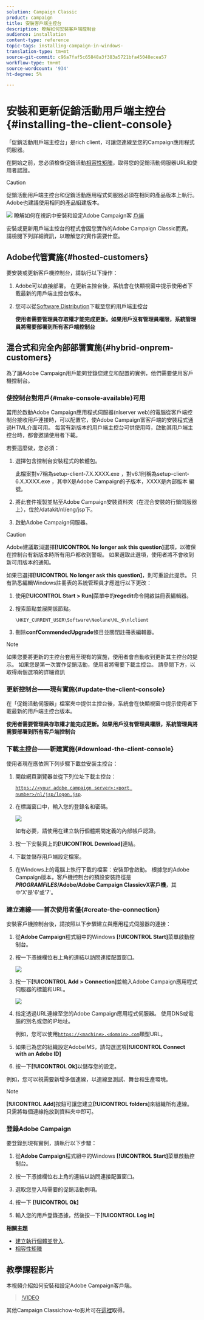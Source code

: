 ```yaml
---
solution: Campaign Classic
product: campaign
title: 安裝客戶端主控台
description: 瞭解如何安裝客戶端控制台
audience: installation
content-type: reference
topic-tags: installing-campaign-in-windows-
translation-type: tm+mt
source-git-commit: c96a7faf5c65848a3f383a5721bfa45048ecea57
workflow-type: tm+mt
source-wordcount: '934'
ht-degree: 5%

---
```



# 安裝和更新促銷活動用戶端主控台{#installing-the-client-console}


「促銷活動用戶端主控台」是rich client，可讓您連線至您的Campaign應用程式伺服器。

在開始之前，您必須檢查促銷活動[相容性矩陣](https://helpx.adobe.com/tw/campaign/kb/compatibility-matrix.html)，取得您的促銷活動伺服器URL和使用者認證。

>[!CAUTION]
>
>促銷活動用戶端主控台和促銷活動應用程式伺服器必須在相同的產品版本上執行。 Adobe也建議使用相同的產品組建版本。

![](assets/do-not-localize/how-to-video.png) 瞭解如何在視訊中安裝和設定Adobe Campaign客 [戶端](#video)

安裝或更新用戶端主控台的程式會因您實作的Adobe Campaign Classic而異。
請檢閱下列詳細資訊，以瞭解您的實作需要什麼。


## Adobe代管實施{#hosted-customers}

要安裝或更新客戶機控制台，請執行以下操作：

1. Adobe可以直接部署。 在更新主控台後，系統會在快顯視窗中提示使用者下載最新的用戶端主控台版本。

1. 您可以從[Software Distribution](https://experience.adobe.com/#/downloads/content/software-distribution/en/campaign.html)下載至您的用戶端主控台

   **使用者需要管理員存取權才能完成更新。如果用戶沒有管理員權限，系統管理員將需要部署到所有客戶端控制台**



## 混合式和完全內部部署實施{#hybrid-onprem-customers}

為了讓Adobe Campaign用戶能夠登錄您建立和配置的實例，他們需要使用客戶機控制台。

### 使控制台對用戶{#make-console-available}可用

當用於啟動Adobe Campaign應用程式伺服器(nlserver web)的電腦從客戶端控制台接收用戶連接時，可以配置它，使Adobe Campaign富客戶端的安裝程式通過HTML介面可用。 每當有新版本的用戶端主控台可供使用時，啟動其用戶端主控台時，都會邀請使用者下載。

若要這麼做，您必須：

1. 選擇包含控制台安裝程式的軟體包。

   此檔案對v7稱為setup-client-7.X.XXXX.exe ，對v6.1則稱為setup-client-6.X.XXXX.exe ，其中X是Adobe Campaign的子版本，XXXX是內部版本   編號。

1. 將此套件複製並貼至Adobe Campaign安裝資料夾（在混合安裝的行銷伺服器上），位於/datakit/nl/eng/jsp下。

1. 啟動Adobe Campaign伺服器。

>[!CAUTION]
>
>  Adobe建議取消選擇&#x200B;**[!UICONTROL No longer ask this question]**&#x200B;選項，以確保在控制台有新版本時所有用戶都收到警報。  如果選取此選項，使用者將不會收到新可用版本的通知。

如果已選擇&#x200B;**[!UICONTROL No longer ask this question]**，則可重設此提示。 只有熟悉編輯Windows註冊表的系統管理員才應進行以下更改：

1. 使用&#x200B;**[!UICONTROL Start > Run]**&#x200B;菜單中的&#x200B;**regedit**&#x200B;命令開啟註冊表編輯器。

1. 搜索節點並展開該節點。

   ```
   \HKEY_CURRENT_USER\Software\Neolane\NL_6\nlclient
   ```

1. 刪除&#x200B;**confCommendedUpgrade**&#x200B;條目並關閉註冊表編輯器。

>[!NOTE]
>
>如果您要將更新的主控台套用至現有的實施，使用者會自動收到更新其主控台的提示。 如果您是第一次實作促銷活動，使用者將需要下載主控台。 請參閱下方，以取得兩個選項的詳細資訊

### 更新控制台——現有實施{#update-the-client-console}

在「促銷活動伺服器」檔案夾中提供主控台後，系統會在快顯視窗中提示使用者下載最新的用戶端主控台版本。

**使用者需要管理員存取權才能完成更新。如果用戶沒有管理員權限，系統管理員將需要部署到所有客戶端控制台**


### 下載主控台——新建實施{#download-the-client-console}

使用者現在應依照下列步驟下載並安裝主控台：

1. 開啟網頁瀏覽器並從下列位址下載主控台：

   [`https://<your adobe campaign server>:<port number>/nl/jsp/logon.jsp`](https://myserver.adobe.com/nl/jsp/logon.jsp).

1. 在標識窗口中，輸入您的登錄名和密碼。

   ![](assets/s_ncs_install_setup_download01.png)

   如有必要，請使用在建立執行個體期間定義的內部帳戶認證。

1. 按一下安裝頁上的&#x200B;**[!UICONTROL Download]**&#x200B;連結。
1. 下載並儲存用戶端設定檔案。
1. 在Windows上的電腦上執行下載的檔案：安裝即會啟動。 根據您的Adobe Campaign版本，客戶機控制台的預設安裝路徑是&#x200B;**$PROGRAMFILES$/Adobe/Adobe Campaign ClassicvX客戶機**，其中&#39;X&#39;是&#39;6&#39;或&#39;7&#39;。

### 建立連線——首次使用者僅{#create-the-connection}

安裝客戶機控制台後，請按照以下步驟建立與應用程式伺服器的連接：

1. 從&#x200B;**Adobe Campaign**&#x200B;程式組中的Windows **[!UICONTROL Start]**&#x200B;菜單啟動控制台。

1. 按一下憑據欄位右上角的連結以訪問連接配置窗口。

   ![](assets/s_ncs_install_define_connection_01.png)

1. 按一下&#x200B;**[!UICONTROL Add > Connection]**&#x200B;並輸入Adobe Campaign應用程式伺服器的標籤和URL。

   ![](assets/s_ncs_install_define_connection_02.png)

1. 指定透過URL連線至您的Adobe Campaign應用程式伺服器。 使用DNS或電腦的別名或您的IP地址。

   例如，您可以使用[`https://<machine>.<domain>.com`](https://myserver.adobe.com)類型URL。

1. 如果已為您的組織設定AdobeIMS，請勾選選項&#x200B;**[!UICONTROL Connect with an Adobe ID]**

1. 按一下&#x200B;**[!UICONTROL Ok]**&#x200B;以儲存您的設定。

例如，您可以視需要新增多個連線，以連線至測試、舞台和生產環境。

>[!NOTE]
>
>**[!UICONTROL Add]**&#x200B;按鈕可讓您建立&#x200B;**[!UICONTROL folders]**&#x200B;來組織所有連線。 只需將每個連線拖放到資料夾中即可。

### 登錄Adobe Campaign

要登錄到現有實例，請執行以下步驟：

1. 從&#x200B;**Adobe Campaign**&#x200B;程式組中的Windows **[!UICONTROL Start]**&#x200B;菜單啟動控制台。

1. 按一下憑據欄位右上角的連結以訪問連接配置窗口。

1. 選取您登入時需要的促銷活動例項。

1. 按一下 **[!UICONTROL Ok]**

1. 輸入您的用戶登錄憑據，然後按一下&#x200B;**[!UICONTROL Log in]**



**相關主題**

* [建立執行個體並登入](../../installation/using/creating-an-instance-and-logging-on.md).
* [相容性矩陣](https://helpx.adobe.com/campaign/kb/compatibility-matrix.html)

## 教學課程影片

本視頻介紹如何安裝和設定Adobe Campaign客戶端。

>[!VIDEO](https://video.tv.adobe.com/v/35124?quality=12)

其他Campaign Classichow-to影片可在[這裡](https://experienceleague.adobe.com/docs/campaign-classic-learn/tutorials/overview.html?lang=zh-Hant)取得。
